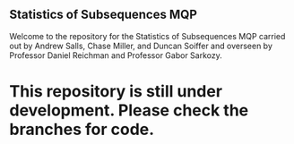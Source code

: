 ## Statistics of Subsequences MQP
Welcome to the repository for the Statistics of Subsequences MQP carried out by Andrew Salls, Chase Miller, and Duncan Soiffer and overseen by Professor Daniel Reichman and Professor Gabor Sarkozy.

# This repository is still under development. Please check the branches for code.
